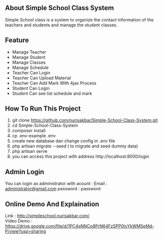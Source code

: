 

## About Simple School Class System

Simple School class is a system to organize the contact information of the teachers and students and manage the student classes. 

## Feature
- Manage Teacher
- Manage Student
- Manage Classes
- Manage Schedule
- Teacher Can Login
- Teacher Can Upload Material
- Teacher Can Add Mark With Ajax Process
- Student Can Login
- Student Can see list schedule and mark

## How To Run This Project
1. git clone https://github.com/nurisakbar/Simple-School-Class-System.git
2. cd Simple-School-Class-System
3. composer install
4. cp .env-example .env
5. create new database dan change config in .env file
6. php artisan migrate --seed ( to migrate and seed dummy data)
7. php artisan serve
8. you can access this project with address http://localhost:8000/login

## Admin Login
You can login as administrator with acount :
Email :  administrator@gmail.com
password : password

## Online Demo And Explaination
Link : http://simpleschool.nurisakbar.com/ <br>
Video Demo : https://drive.google.com/file/d/1PC4sNNCo8PrN64FzSPP0lyYkWMSeMd-P/view?usp=sharing